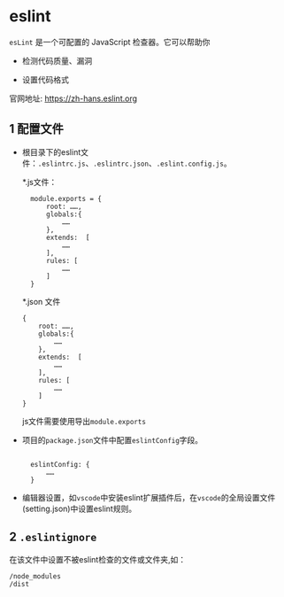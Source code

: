 # eslint

`esLint` 是一个可配置的 JavaScript 检查器。它可以帮助你

- 检测代码质量、漏洞

- 设置代码格式
  
官网地址: https://zh-hans.eslint.org

## 1 配置文件

- 根目录下的eslint文件：`.eslintrc.js`、`.eslintrc.json`、`.eslint.config.js`。
  
  *.js文件：

  ```
    module.exports = {
        root: ……,
        globals:{
            ……
        },
        extends:  [
            ……
        ],
        rules: [
            ……
        ]
    }
  ```

  *.json 文件
    ```
    {
        root: ……,
        globals:{
            ……
        },
        extends:  [
            ……
        ],
        rules: [
            ……
        ]
    }
  ```
  js文件需要使用导出`module.exports`

- 项目的`package.json`文件中配置`eslintConfig`字段。

  ```

    eslintConfig: {
        ……
    }
  ```
- 编辑器设置，如`vscode`中安装eslint扩展插件后，在`vscode`的全局设置文件(setting.json)中设置eslint规则。
  
## 2 `.eslintignore`
  在该文件中设置不被eslint检查的文件或文件夹,如：
  ```
  /node_modules
  /dist
  ```